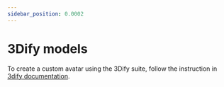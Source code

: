 ```yaml
---
sidebar_position: 0.0002
---
```


# 3Dify models

To create a custom avatar using the 3Dify suite, follow the instruction in [3dify documentation](../3dify/introduction).
